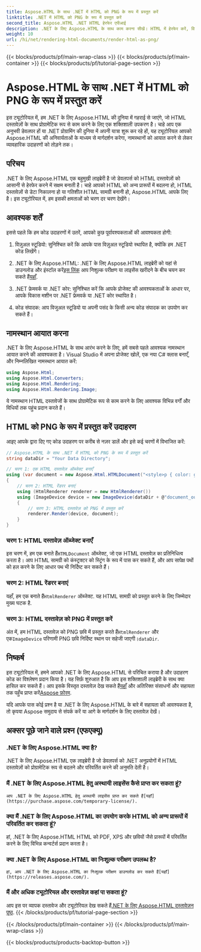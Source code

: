 ```yaml
---
title: Aspose.HTML के साथ .NET में HTML को PNG के रूप में प्रस्तुत करें
linktitle: .NET में HTML को PNG के रूप में प्रस्तुत करें
second_title: Aspose.HTML .NET HTML हेरफेर एपीआई
description: .NET के लिए Aspose.HTML के साथ काम करना सीखें। HTML में हेरफेर करें, विभिन्न प्रारूपों में कनवर्ट करें, और बहुत कुछ। इस व्यापक ट्यूटोरियल में गोता लगाएँ!
weight: 10
url: /hi/net/rendering-html-documents/render-html-as-png/
---
```


{{< blocks/products/pf/main-wrap-class >}}
{{< blocks/products/pf/main-container >}}
{{< blocks/products/pf/tutorial-page-section >}}

# Aspose.HTML के साथ .NET में HTML को PNG के रूप में प्रस्तुत करें


इस ट्यूटोरियल में, हम .NET के लिए Aspose.HTML की दुनिया में गहराई से जाएंगे, जो HTML दस्तावेज़ों के साथ प्रोग्रामेटिक रूप से काम करने के लिए एक शक्तिशाली उपकरण है। चाहे आप एक अनुभवी डेवलपर हों या .NET प्रोग्रामिंग की दुनिया में अपनी यात्रा शुरू कर रहे हों, यह ट्यूटोरियल आपको Aspose.HTML की अनिवार्यताओं के माध्यम से मार्गदर्शन करेगा, नामस्थानों को आयात करने से लेकर व्यावहारिक उदाहरणों को तोड़ने तक।

## परिचय

.NET के लिए Aspose.HTML एक बहुमुखी लाइब्रेरी है जो डेवलपर्स को HTML दस्तावेज़ों को आसानी से हेरफेर करने में सक्षम बनाती है। चाहे आपको HTML को अन्य प्रारूपों में बदलना हो, HTML दस्तावेज़ों से डेटा निकालना हो या गतिशील HTML सामग्री बनानी हो, Aspose.HTML आपके लिए है। इस ट्यूटोरियल में, हम इसकी क्षमताओं को चरण दर चरण देखेंगे।

## आवश्यक शर्तें

इससे पहले कि हम कोड उदाहरणों में उतरें, आपको कुछ पूर्वावश्यकताओं की आवश्यकता होगी:

1. विज़ुअल स्टूडियो: सुनिश्चित करें कि आपके पास विज़ुअल स्टूडियो स्थापित है, क्योंकि हम .NET कोड लिखेंगे।

2.  .NET के लिए Aspose.HTML: .NET के लिए Aspose.HTML लाइब्रेरी को यहां से डाउनलोड और इंस्टॉल करें[इस लिंक](https://releases.aspose.com/html/net/) आप निशुल्क परीक्षण या लाइसेंस खरीदने के बीच चयन कर सकते हैं[यहाँ](https://purchase.aspose.com/buy).

3. .NET फ्रेमवर्क या .NET कोर: सुनिश्चित करें कि आपके प्रोजेक्ट की आवश्यकताओं के आधार पर, आपके विकास मशीन पर .NET फ्रेमवर्क या .NET कोर स्थापित है।

4. कोड संपादक: आप विजुअल स्टूडियो या अपनी पसंद के किसी अन्य कोड संपादक का उपयोग कर सकते हैं।

## नामस्थान आयात करना

.NET के लिए Aspose.HTML के साथ आरंभ करने के लिए, हमें सबसे पहले आवश्यक नामस्थान आयात करने की आवश्यकता है। Visual Studio में अपना प्रोजेक्ट खोलें, एक नया C# क्लास बनाएँ, और निम्नलिखित नामस्थान आयात करें:

```csharp
using Aspose.Html;
using Aspose.Html.Converters;
using Aspose.Html.Rendering;
using Aspose.Html.Rendering.Image;
```

ये नामस्थान HTML दस्तावेजों के साथ प्रोग्रामेटिक रूप से काम करने के लिए आवश्यक विभिन्न वर्गों और विधियों तक पहुंच प्रदान करते हैं।

## HTML को PNG के रूप में प्रस्तुत करें उदाहरण

आइए आपके द्वारा दिए गए कोड उदाहरण पर करीब से नज़र डालें और इसे कई चरणों में विभाजित करें:

```csharp
// Aspose.HTML के साथ .NET में HTML को PNG के रूप में प्रस्तुत करें
string dataDir = "Your Data Directory";

// चरण 1: एक HTML दस्तावेज़ ऑब्जेक्ट बनाएँ
using (var document = new Aspose.Html.HTMLDocument("<style>p { color: green; }</style><p>my first paragraph</p>", @"c:\work\"))
{
    // चरण 2: HTML रेंडरर बनाएं
    using (HtmlRenderer renderer = new HtmlRenderer())
    using (ImageDevice device = new ImageDevice(dataDir + @"document_out.png"))
    {
        // चरण 3: HTML दस्तावेज़ को PNG में प्रस्तुत करें
        renderer.Render(device, document);
    }
}
```

### चरण 1: HTML दस्तावेज़ ऑब्जेक्ट बनाएँ

 इस चरण में, हम एक बनाते हैं`HTMLDocument` ऑब्जेक्ट, जो एक HTML दस्तावेज़ का प्रतिनिधित्व करता है। आप HTML सामग्री को कंस्ट्रक्टर को स्ट्रिंग के रूप में पास कर सकते हैं, और आप सापेक्ष पथों को हल करने के लिए आधार पथ भी निर्दिष्ट कर सकते हैं।

### चरण 2: HTML रेंडरर बनाएं

 यहाँ, हम एक बनाते हैं`HtmlRenderer` ऑब्जेक्ट. यह HTML सामग्री को प्रस्तुत करने के लिए जिम्मेदार मुख्य घटक है. 

### चरण 3: HTML दस्तावेज़ को PNG में प्रस्तुत करें

 अंत में, हम HTML दस्तावेज़ को PNG छवि में प्रस्तुत करते हैं`HtmlRenderer` और एक`ImageDevice` परिणामी PNG छवि निर्दिष्ट स्थान पर सहेजी जाएगी।`dataDir`.

## निष्कर्ष

इस ट्यूटोरियल में, हमने आपको .NET के लिए Aspose.HTML से परिचित कराया है और उदाहरण कोड का विश्लेषण प्रदान किया है। यह सिर्फ़ शुरुआत है कि आप इस शक्तिशाली लाइब्रेरी के साथ क्या हासिल कर सकते हैं। आप इसके विस्तृत दस्तावेज़ देख सकते हैं[यहाँ](https://reference.aspose.com/html/net/) और अतिरिक्त संसाधनों और सहायता तक पहुँच प्राप्त करें[Aspose फ़ोरम](https://forum.aspose.com/).

यदि आपके पास कोई प्रश्न है या .NET के लिए Aspose.HTML के बारे में सहायता की आवश्यकता है, तो कृपया Aspose समुदाय से संपर्क करें या आगे के मार्गदर्शन के लिए दस्तावेज़ देखें।

## अक्सर पूछे जाने वाले प्रश्न (एफएक्यू)

### .NET के लिए Aspose.HTML क्या है?
   .NET के लिए Aspose.HTML एक लाइब्रेरी है जो डेवलपर्स को .NET अनुप्रयोगों में HTML दस्तावेज़ों को प्रोग्रामेटिक रूप से बदलने और परिवर्तित करने की अनुमति देती है।

### मैं .NET के लिए Aspose.HTML हेतु अस्थायी लाइसेंस कैसे प्राप्त कर सकता हूं?
    आप .NET के लिए Aspose.HTML हेतु अस्थायी लाइसेंस प्राप्त कर सकते हैं[यहाँ](https://purchase.aspose.com/temporary-license/).

### क्या मैं .NET के लिए Aspose.HTML का उपयोग करके HTML को अन्य प्रारूपों में परिवर्तित कर सकता हूं?
   हां, .NET के लिए Aspose.HTML HTML को PDF, XPS और छवियों जैसे प्रारूपों में परिवर्तित करने के लिए विभिन्न कन्वर्टर्स प्रदान करता है।

### क्या .NET के लिए Aspose.HTML का निःशुल्क परीक्षण उपलब्ध है?
    हां, आप .NET के लिए Aspose.HTML का निःशुल्क परीक्षण डाउनलोड कर सकते हैं[यहाँ](https://releases.aspose.com/).

### मैं और अधिक ट्यूटोरियल और दस्तावेज़ कहां पा सकता हूं?
   आप इस पर व्यापक दस्तावेज और ट्यूटोरियल देख सकते हैं[.NET के लिए Aspose.HTML दस्तावेज़न पृष्ठ](https://reference.aspose.com/html/net/).
{{< /blocks/products/pf/tutorial-page-section >}}

{{< /blocks/products/pf/main-container >}}
{{< /blocks/products/pf/main-wrap-class >}}

{{< blocks/products/products-backtop-button >}}
